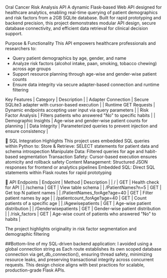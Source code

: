Oral Cancer Risk Analysis API
A dynamic Flask-based Web API designed for healthcare analytics, enabling real-time querying of patient demographics and risk factors from a 2GB SQLite database. Built for rapid prototyping and backend precision, this project demonstrates modular API design, secure database connectivity, and efficient data retrieval for clinical decision support.

Purpose & Functionality
This API empowers healthcare professionals and researchers to:
- Query patient demographics by age, gender, and name
- Analyze risk factors (alcohol intake, paan, smoking, tobacco chewing) across age groups
- Support resource planning through age-wise and gender-wise patient counts
- Ensure data integrity via secure adapter-based connection and runtime filtering

Key Features
| Category | Description | 
| Adapter Connection | Secure SQLite3 adapter with cursor-based execution | 
| Runtime GET Requests | Dynamic endpoints accepting user input via query parameters | 
| Risk Factor Analysis | Filters patients who answered "No" to specific habits | 
| Demographic Insights | Age-wise and gender-wise patient counts for planning | 
| Data Integrity | Parameterized queries to prevent injection and ensure consistency | 



🧪 SQL Integration Highlights
This project uses embedded SQL queries within Python to:
Store & Retrieve: SELECT statements for patient data and schema introspection
Manipulate Data: Filtered queries for age and habit-based segmentation
Transaction Safety: Cursor-based execution ensures atomicity and rollback safety
Content Management: Structured JSON responses for frontend or analytics pipelines
Embedded SQL: Direct SQL statements within Flask routes for rapid prototyping

📁 API Endpoints
| Endpoint | Method | Description | 
| / | GET | Health check for API | 
| /schema | GET | View table schema | 
| /PatientNames?n=5 | GET | Get top N patient names | 
| /PatientNames_forAge?age=40 | GET | Filter patient names by age | 
| /patientcount_forAge?age=40 | GET | Count patients of a specific age | 
| /Agewisepatients | GET | Age-wise patient distribution | 
| /Genderwisepatients | GET | Gender-wise patient distribution | 
| /risk_factors | GET | Age-wise count of patients who answered "No" to habits | 

The project highlights originality in risk factor segmentation and demographic filtering

##Bottom-line of my SQL-driven backend application: I avoided using a global connection string as Each route establishes its own scoped database connection via get_db_connection(), ensuring thread safety, minimizing resource leaks, and preserving transactional integrity across concurrent requests. This design choice aligns with best practices for scalable, production-grade Flask APIs.
